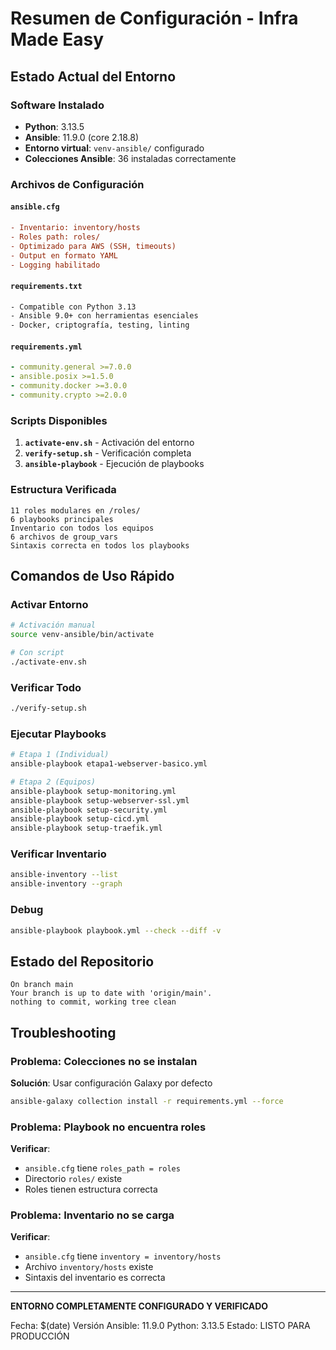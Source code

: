 # Resumen de Configuración - Infra Made Easy

## Estado Actual del Entorno

### **Software Instalado**
- **Python**: 3.13.5
- **Ansible**: 11.9.0 (core 2.18.8)
- **Entorno virtual**: `venv-ansible/` configurado
- **Colecciones Ansible**: 36 instaladas correctamente

### **Archivos de Configuración**

#### `ansible.cfg`
```ini
- Inventario: inventory/hosts
- Roles path: roles/
- Optimizado para AWS (SSH, timeouts)
- Output en formato YAML
- Logging habilitado
```

#### `requirements.txt`
```txt
- Compatible con Python 3.13
- Ansible 9.0+ con herramientas esenciales
- Docker, criptografía, testing, linting
```

#### `requirements.yml`
```yml
- community.general >=7.0.0
- ansible.posix >=1.5.0
- community.docker >=3.0.0
- community.crypto >=2.0.0
```

### **Scripts Disponibles**

1. **`activate-env.sh`** - Activación del entorno
2. **`verify-setup.sh`** - Verificación completa
3. **`ansible-playbook`** - Ejecución de playbooks

### **Estructura Verificada**

```
11 roles modulares en /roles/
6 playbooks principales  
Inventario con todos los equipos
6 archivos de group_vars
Sintaxis correcta en todos los playbooks
```

## **Comandos de Uso Rápido**

### Activar Entorno
```bash
# Activación manual
source venv-ansible/bin/activate

# Con script
./activate-env.sh
```

### Verificar Todo
```bash
./verify-setup.sh
```

### Ejecutar Playbooks
```bash
# Etapa 1 (Individual)
ansible-playbook etapa1-webserver-basico.yml

# Etapa 2 (Equipos)
ansible-playbook setup-monitoring.yml
ansible-playbook setup-webserver-ssl.yml
ansible-playbook setup-security.yml
ansible-playbook setup-cicd.yml
ansible-playbook setup-traefik.yml
```

### Verificar Inventario
```bash
ansible-inventory --list
ansible-inventory --graph
```

### Debug
```bash
ansible-playbook playbook.yml --check --diff -v
```

## **Estado del Repositorio**

```
On branch main
Your branch is up to date with 'origin/main'.
nothing to commit, working tree clean
```

## **Troubleshooting**

### Problema: Colecciones no se instalan
**Solución**: Usar configuración Galaxy por defecto
```bash
ansible-galaxy collection install -r requirements.yml --force
```

### Problema: Playbook no encuentra roles
**Verificar**: 
- `ansible.cfg` tiene `roles_path = roles`
- Directorio `roles/` existe
- Roles tienen estructura correcta

### Problema: Inventario no se carga
**Verificar**:
- `ansible.cfg` tiene `inventory = inventory/hosts`
- Archivo `inventory/hosts` existe
- Sintaxis del inventario es correcta

---

**ENTORNO COMPLETAMENTE CONFIGURADO Y VERIFICADO**

Fecha: $(date)
Versión Ansible: 11.9.0
Python: 3.13.5
Estado: LISTO PARA PRODUCCIÓN
